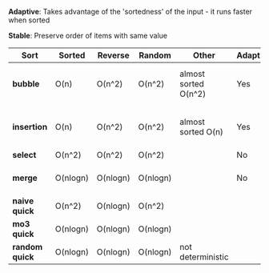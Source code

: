 **Adaptive**: Takes advantage of the 'sortedness' of the input - it runs faster when sorted

**Stable**: Preserve order of items with same value

| Sort            | Sorted   | Reverse  | Random    | Other     | Adaptive? | Stable?   |
| ---             |   ---   |     ---     |     ---      |      ---     |      ---     |     ---      |
|**bubble**       |     O(n)     |   O(n^2)       |    O(n^2)       | almost sorted O(n^2)         |    Yes       |    Yes - if dont swap equal       |
|**insertion**    |    O(n)      |  O(n^2)        |     O(n^2)      | almost sorted O(n)          |    Yes       |     Yes - if dont swap equal      |
|**select**       |    O(n^2)      |    O(n^2)      |    O(n^2)       |           |   No        |   No        |
|**merge**        |    O(nlogn)      |   O(nlogn)       |   O(nlogn)        |           |    No       |  Yes - if prioritise left         |
|**naive quick**  |     O(n^2)     |  O(nlogn)        |   O(n^2)        |           |           |   no        |
|**mo3 quick**    |   O(nlogn)       |  O(nlogn)        |    O(nlogn)       |           |           |no
|**random quick** |      O(nlogn)       |  O(nlogn)        |    O(nlogn)      |   not deterministic        |           |  no         |
